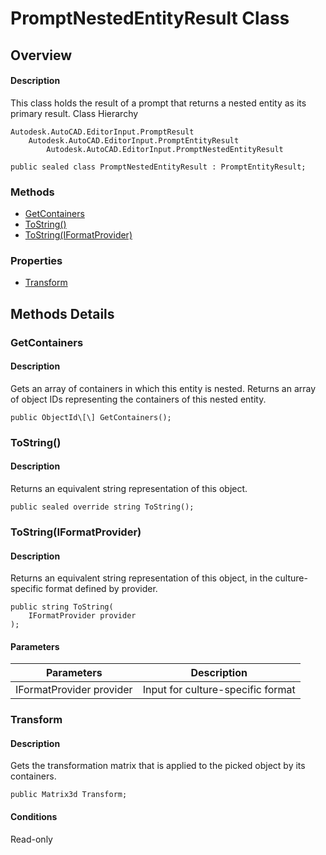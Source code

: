 # PromptNestedEntityResult Class

## Overview

#### Description
This class holds the result of a prompt that returns a nested entity as its primary result.
Class Hierarchy
```text
Autodesk.AutoCAD.EditorInput.PromptResult
    Autodesk.AutoCAD.EditorInput.PromptEntityResult
        Autodesk.AutoCAD.EditorInput.PromptNestedEntityResult
```

```text
public sealed class PromptNestedEntityResult : PromptEntityResult;
```

### Methods

- [GetContainers](#getcontainers)
- [ToString()](#tostring())
- [ToString(IFormatProvider)](#tostring(iformatprovider))

### Properties

- [Transform](#transform)


## Methods Details

### GetContainers

#### Description
Gets an array of containers in which this entity is nested. 
Returns an array of object IDs representing the containers of this nested entity.
```text
public ObjectId\[\] GetContainers();
```

### ToString()

#### Description
Returns an equivalent string representation of this object.
```text
public sealed override string ToString();
```

### ToString(IFormatProvider)

#### Description
Returns an equivalent string representation of this object, in the culture-specific format defined by provider.
```text
public string ToString(
    IFormatProvider provider
);
```

#### Parameters
| Parameters | Description |
| --- | --- |
| IFormatProvider provider | Input for culture-specific format |

### Transform

#### Description
Gets the transformation matrix that is applied to the picked object by its containers. 
```text
public Matrix3d Transform;
```

#### Conditions
Read-only